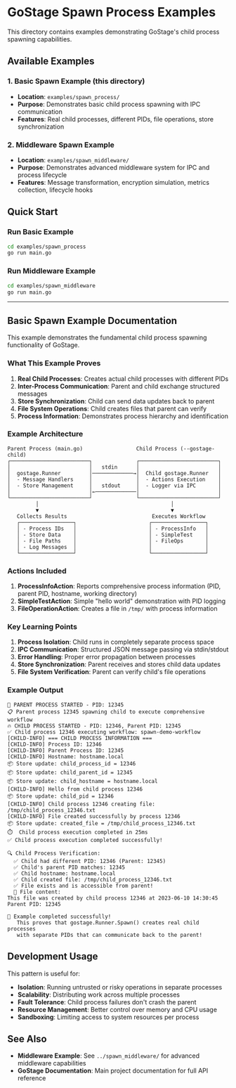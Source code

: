 # GoStage Spawn Process Examples

This directory contains examples demonstrating GoStage's child process spawning capabilities.

## Available Examples

### 1. Basic Spawn Example (this directory)
- **Location**: `examples/spawn_process/`
- **Purpose**: Demonstrates basic child process spawning with IPC communication
- **Features**: Real child processes, different PIDs, file operations, store synchronization

### 2. Middleware Spawn Example
- **Location**: `examples/spawn_middleware/`
- **Purpose**: Demonstrates advanced middleware system for IPC and process lifecycle
- **Features**: Message transformation, encryption simulation, metrics collection, lifecycle hooks

## Quick Start

### Run Basic Example
```bash
cd examples/spawn_process
go run main.go
```

### Run Middleware Example
```bash
cd examples/spawn_middleware
go run main.go
```

---

## Basic Spawn Example Documentation

This example demonstrates the fundamental child process spawning functionality of GoStage.

### What This Example Proves

1. **Real Child Processes**: Creates actual child processes with different PIDs
2. **Inter-Process Communication**: Parent and child exchange structured messages
3. **Store Synchronization**: Child can send data updates back to parent
4. **File System Operations**: Child creates files that parent can verify
5. **Process Information**: Demonstrates process hierarchy and identification

### Example Architecture

```
Parent Process (main.go)                 Child Process (--gostage-child)
┌─────────────────────────┐              ┌─────────────────────────┐
│                         │   stdin      │                         │
│  gostage.Runner         │─────────────→│  Child gostage.Runner   │
│  - Message Handlers     │              │  - Actions Execution    │
│  - Store Management     │   stdout     │  - Logger via IPC       │
│                         │←─────────────│                         │
└─────────────────────────┘              └─────────────────────────┘
         │                                          │
         ▼                                          ▼
   Collects Results                           Executes Workflow
   ┌─────────────────┐                       ┌─────────────────┐
   │ - Process IDs   │                       │ - ProcessInfo   │
   │ - Store Data    │                       │ - SimpleTest    │
   │ - File Paths    │                       │ - FileOps       │
   │ - Log Messages  │                       │                 │
   └─────────────────┘                       └─────────────────┘
```

### Actions Included

1. **ProcessInfoAction**: Reports comprehensive process information (PID, parent PID, hostname, working directory)
2. **SimpleTestAction**: Simple "hello world" demonstration with PID logging
3. **FileOperationAction**: Creates a file in `/tmp/` with process information

### Key Learning Points

1. **Process Isolation**: Child runs in completely separate process space
2. **IPC Communication**: Structured JSON message passing via stdin/stdout
3. **Error Handling**: Proper error propagation between processes
4. **Store Synchronization**: Parent receives and stores child data updates
5. **File System Verification**: Parent can verify child's file operations

### Example Output

```
🚀 PARENT PROCESS STARTED - PID: 12345
📋 Parent process 12345 spawning child to execute comprehensive workflow
🔥 CHILD PROCESS STARTED - PID: 12346, Parent PID: 12345
✅ Child process 12346 executing workflow: spawn-demo-workflow
[CHILD-INFO] === CHILD PROCESS INFORMATION ===
[CHILD-INFO] Process ID: 12346
[CHILD-INFO] Parent Process ID: 12345
[CHILD-INFO] Hostname: hostname.local
📦 Store update: child_process_id = 12346
📦 Store update: child_parent_id = 12345
📦 Store update: child_hostname = hostname.local
[CHILD-INFO] Hello from child process 12346
📦 Store update: child_pid = 12346
[CHILD-INFO] Child process 12346 creating file: /tmp/child_process_12346.txt
[CHILD-INFO] File created successfully by process 12346
📦 Store update: created_file = /tmp/child_process_12346.txt
⏱️  Child process execution completed in 25ms
✅ Child process execution completed successfully!

🔍 Child Process Verification:
  ✅ Child had different PID: 12346 (Parent: 12345)
  ✅ Child's parent PID matches: 12345
  ✅ Child hostname: hostname.local
  ✅ Child created file: /tmp/child_process_12346.txt
  ✅ File exists and is accessible from parent!
  📄 File content:
This file was created by child process 12346 at 2023-06-10 14:30:45
Parent PID: 12345

🎉 Example completed successfully!
   This proves that gostage.Runner.Spawn() creates real child processes
   with separate PIDs that can communicate back to the parent!
```

## Development Usage

This pattern is useful for:

- **Isolation**: Running untrusted or risky operations in separate processes
- **Scalability**: Distributing work across multiple processes
- **Fault Tolerance**: Child process failures don't crash the parent
- **Resource Management**: Better control over memory and CPU usage
- **Sandboxing**: Limiting access to system resources per process

## See Also

- **Middleware Example**: See `../spawn_middleware/` for advanced middleware capabilities
- **GoStage Documentation**: Main project documentation for full API reference 